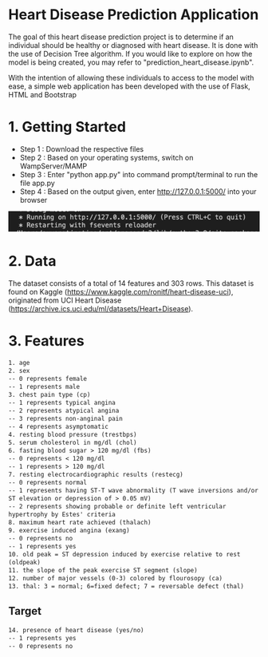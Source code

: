 # Heart Disease Prediction Application 

The goal of this heart disease prediction project is to determine if an individual should be healthy or diagnosed with heart disease. It is done with the use of Decision Tree algorithm.
If you would like to explore on how the model is being created, you may refer to "prediction_heart_disease.ipynb".  

With the intention of allowing these individuals to access to the model with ease, a simple web application has been developed with the use of Flask, HTML and Bootstrap  

# 1. Getting Started
  - Step 1 : Download the respective files 
  - Step 2 : Based on your operating systems, switch on WampServer/MAMP 
  - Step 3 : Enter "python app.py" into command prompt/terminal to run the file app.py 
  - Step 4 : Based on the output given, enter http://127.0.0.1:5000/ into your browser

<p align="center">
  <img src="images/readme_screenshot1.png" width="700"/> <br>
</p>

# 2. Data 

The dataset consists of a total of 14 features and 303 rows. This dataset is found on Kaggle (https://www.kaggle.com/ronitf/heart-disease-uci), originated from UCI Heart Disease (https://archive.ics.uci.edu/ml/datasets/Heart+Disease). 

# 3. Features
    1. age 
    2. sex 
    -- 0 represents female 
    -- 1 represents male 
    3. chest pain type (cp)
    -- 1 represents typical angina 
    -- 2 represents atypical angina 
    -- 3 represents non-anginal pain 
    -- 4 represents asymptomatic        
    4. resting blood pressure (trestbps)
    5. serum cholesterol in mg/dl (chol)
    6. fasting blood sugar > 120 mg/dl (fbs) 
    -- 0 represents < 120 mg/dl 
    -- 1 represents > 120 mg/dl 
    7. resting electrocardiographic results (restecg)
    -- 0 represents normal 
    -- 1 represents having ST-T wave abnormality (T wave inversions and/or ST elevation or depression of > 0.05 mV) 
    -- 2 represents showing probable or definite left ventricular hypertrophy by Estes' criteria 
    8. maximum heart rate achieved (thalach)
    9. exercise induced angina (exang) 
    -- 0 represents no 
    -- 1 represents yes
    10. old peak = ST depression induced by exercise relative to rest (oldpeak)
    11. the slope of the peak exercise ST segment (slope)
    12. number of major vessels (0-3) colored by flourosopy (ca)
    13. thal: 3 = normal; 6=fixed defect; 7 = reversable defect (thal)

## Target 
    14. presence of heart disease (yes/no)
    -- 1 represents yes 
    -- 0 represents no